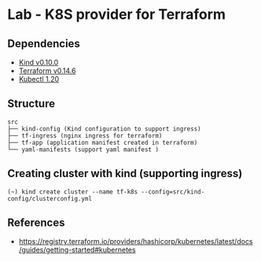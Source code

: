 # Lab - K8S provider for Terraform

## Dependencies

- [Kind v0.10.0]()
- [Terraform v0.14.6]()
- [Kubectl 1.20]()

## Structure

```
src
├── kind-config (Kind configuration to support ingress)
├── tf-ingress (nginx ingress for terraform)
├── tf-app (application manifest created in terraform)
└── yaml-manifests (support yaml manifest )
```

## Creating cluster with kind (supporting ingress)

```
(~) kind create cluster --name tf-k8s --config=src/kind-config/clusterconfig.yml 
```

## 


## References

- https://registry.terraform.io/providers/hashicorp/kubernetes/latest/docs/guides/getting-started#kubernetes
